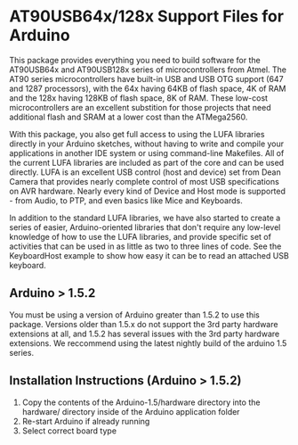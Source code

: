 AT90USB64x/128x Support Files for Arduino
=========================================

This package provides everything you need to build software for the AT90USB64x and AT90USB128x series of microcontrollers from Atmel.  The AT90 series microcontrollers have built-in USB and USB OTG support (647 and 1287 processors), with the 64x having 64KB of flash space, 4K of RAM and the 128x having 128KB of flash space, 8K of RAM.  These low-cost microcontrollers are an excellent substition for those projects that need additional flash and SRAM at a lower cost than the ATMega2560.

With this package, you also get full access to using the LUFA libraries directly in your Arduino sketches, without having to write and compile your applications in another IDE system or using command-line Makefiles.  All of the current LUFA libraries are included as part of the core and can be used directly. LUFA is an excellent USB control (host and device) set from Dean Camera that provides nearly complete control of most USB specifications on AVR hardware.  Nearly every kind of Device and Host mode is supported - from Audio, to PTP, and even basics like Mice and Keyboards.

In addition to the standard LUFA libraries, we have also started to create a series of easier, Arduino-oriented libraries that don't require any low-level knowledge of how to use the LUFA libraries, and provide specific set of activities that can be used in as little as two to three lines of code.  See the KeyboardHost example to show how easy it can be to read an attached USB keyboard.
 
Arduino > 1.5.2
---------------
You must be using a version of Arduino greater than 1.5.2 to use this package.  Versions older than 1.5.x do not support the 3rd party hardware extensions at all, and 1.5.2 has several issues with the 3rd party hardware extensions.  We reccommend using the latest nightly build of the arduino 1.5 series.

Installation Instructions (Arduino > 1.5.2)
-------------------------

1. Copy the contents of the Arduino-1.5/hardware directory into the hardware/ directory inside of the Arduino application folder
2. Re-start Arduino if already running
3. Select correct board type
 

